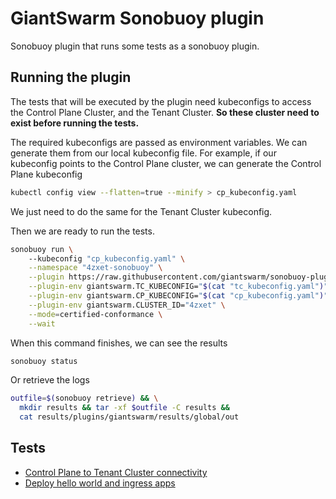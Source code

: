 # GiantSwarm Sonobuoy plugin

Sonobuoy plugin that runs some tests as a sonobuoy plugin.

## Running the plugin

The tests that will be executed by the plugin need kubeconfigs to access the Control Plane Cluster, and the Tenant Cluster.
**So these cluster need to exist before running the tests.**

The required kubeconfigs are passed as environment variables. We can generate them from our local kubeconfig file.
For example, if our kubeconfig points to the Control Plane cluster, we can generate the Control Plane kubeconfig

```bash
kubectl config view --flatten=true --minify > cp_kubeconfig.yaml
```

We just need to do the same for the Tenant Cluster kubeconfig.

Then we are ready to run the tests.

```bash
sonobuoy run \                                                                                                                                                                         [giantswarm-godsmack:default]
    --kubeconfig "cp_kubeconfig.yaml" \
    --namespace "4zxet-sonobuoy" \
    --plugin https://raw.githubusercontent.com/giantswarm/sonobuoy-plugin/master/giantswarm-plugin.yaml \
    --plugin-env giantswarm.TC_KUBECONFIG="$(cat "tc_kubeconfig.yaml")" \
    --plugin-env giantswarm.CP_KUBECONFIG="$(cat "cp_kubeconfig.yaml")" \
    --plugin-env giantswarm.CLUSTER_ID="4zxet" \
    --mode=certified-conformance \
    --wait
```

When this command finishes, we can see the results

```bash
sonobuoy status
```

Or retrieve the logs

```bash
outfile=$(sonobuoy retrieve) && \
  mkdir results && tar -xf $outfile -C results &&
  cat results/plugins/giantswarm/results/global/out
```

## Tests

- [Control Plane to Tenant Cluster connectivity](./tests/cptcconnectivity/README.md)
- [Deploy hello world and ingress apps](./tests/ingress/README.md)


